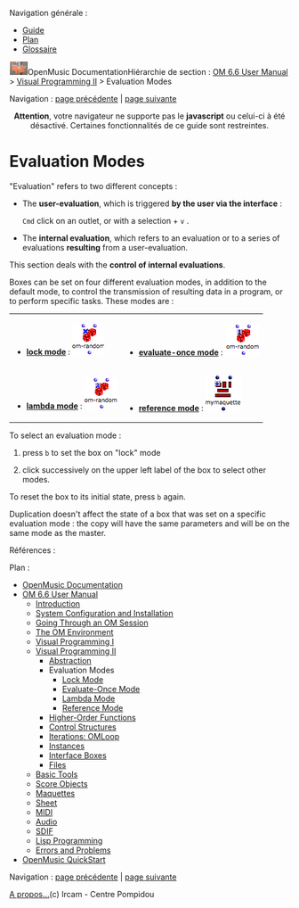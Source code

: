 <div id="tplf" class="tplPage">

<div id="tplh">

<span class="hidden">Navigation générale : </span>

  - [<span>Guide</span>](OM-Documentation.md)
  - [<span>Plan</span>](OM-Documentation_1.md)
  - [<span>Glossaire</span>](OM-Documentation_2.md)

</div>

<div id="tplt">

![empty.gif](../tplRes/page/empty.gif)![logoom1.png](../res/logoom1.png)<span class="tplTi">OpenMusic
Documentation</span><span class="sw_outStack_navRoot"><span class="hidden">Hiérarchie
de section : </span>[<span>OM 6.6 User
Manual</span>](OM-User-Manual.md)<span class="stkSep"> \>
</span>[<span>Visual Programming
II</span>](AdvancedVisualProgramming.md)<span class="stkSep"> \>
</span><span class="stkSel_yes"><span>Evaluation
Modes</span></span></span>

</div>

<div class="tplNav">

<span class="hidden">Navigation : </span>[<span>page
précédente</span>](RecursiveTree.md "page précédente(Recursive Trees)")<span class="hidden">
| </span>[<span>page
suivante</span>](LockMode.md "page suivante(Lock Mode)")

</div>

<div id="tplc" class="tplc_out_yes">

<div style="text-align: center;">

**Attention**, votre navigateur ne supporte pas le **javascript** ou
celui-ci à été désactivé. Certaines fonctionnalités de ce guide sont
restreintes.

</div>

<div class="headCo">

# <span>Evaluation Modes</span>

<div class="headCo_co">

<div>

<div class="infobloc">

<div class="txt">

"Evaluation" refers to two different concepts :

  - The **user-evaluation**, which is triggered **by the user via the
    interface** :
    
    `Cmd` click on an outlet, or with a selection + `v` .

  - The **internal evaluation**, which refers to an evaluation or to a
    series of evaluations **resulting** from a user-evaluation.

This section deals with the **control of internal evaluations**.

</div>

<div class="txt">

Boxes can be set on four different evaluation modes, in addition to the
default mode, to control the transmission of resulting data in a
program, or to perform specific tasks. These modes are :

<table>
<tbody>
<tr class="odd">
<td><ul>
<li><span> <strong></strong> <a href="LockMode.md"><span> <strong></strong> <strong><strong>lock</strong></strong> <strong>mode</strong></span></a> <strong></strong> : <span class="iconButton_tim"><img src="../res/lock_icon.png" class="sfile_icon-png_icon-gif_icon" width="57" height="56" alt="lock_icon.png" /></span> </span></li>
</ul></td>
<td><ul>
<li><span> <strong></strong> <a href="EvOnceMode.md"><span> <strong></strong> <strong><strong>evaluate-once</strong></strong> <strong>mode</strong></span></a> <strong></strong> : <span class="iconButton_tim"><img src="../res/once_icon.png" class="sfile_icon-png_icon-gif_icon" width="61" height="58" alt="once_icon.png" /></span> </span></li>
</ul></td>
</tr>
<tr class="even">
<td><ul>
<li><span> <strong></strong> <a href="LambdaMode.md"><span> <strong></strong> <strong><strong>lambda</strong></strong> <strong>mode</strong></span></a> <strong></strong> : <span class="iconButton_tim"><img src="../res/lambada_icon.png" class="sfile_icon-png_icon-gif_icon" width="60" height="56" alt="lambada_icon.png" /></span> </span></li>
</ul></td>
<td><ul>
<li><span> <strong></strong> <a href="RefMode.md"><span> <strong></strong> <strong><strong>reference</strong></strong> <strong>mode</strong></span></a> <strong></strong> : <span class="iconButton_tim"><img src="../res/refmode_icon.png" class="sfile_icon-png_icon-gif_icon" width="65" height="64" alt="refmode_icon.png" /></span> </span></li>
</ul></td>
</tr>
</tbody>
</table>

</div>

<div class="txt">

To select an evaluation mode :

1.  press `b` to set the box on "lock" mode

2.  click successively on the upper left label of the box to select
    other modes.

To reset the box to its initial state, press `b` again.

Duplication doesn't affect the state of a box that was set on a specific
evaluation mode : the copy will have the same parameters and will be on
the same mode as the master.

</div>

</div>

</div>

</div>

</div>

<span class="hidden">Références : </span>

</div>

<div id="tplo" class="tplo_out_yes">

<div class="tplOTp">

<div class="tplOBm">

<div id="mnuFrm">

<span class="hidden">Plan :</span>

<div id="mnuFrmUp" onmouseout="menuScrollTiTask.fSpeed=0;" onmouseover="if(menuScrollTiTask.fSpeed&gt;=0) {menuScrollTiTask.fSpeed=-2; scTiLib.addTaskNow(menuScrollTiTask);}" onclick="menuScrollTiTask.fSpeed-=2;" style="display: none;">

<span id="mnuFrmUpLeft">[](#)</span><span id="mnuFrmUpCenter"></span><span id="mnuFrmUpRight"></span>

</div>

<div id="mnuScroll">

  - [<span>OpenMusic Documentation</span>](OM-Documentation.md)
  - [<span>OM 6.6 User Manual</span>](OM-User-Manual.md)
      - [<span>Introduction</span>](00-Sommaire.md)
      - [<span>System Configuration and
        Installation</span>](Installation.md)
      - [<span>Going Through an OM Session</span>](Goingthrough.md)
      - [<span>The OM Environment</span>](Environment.md)
      - [<span>Visual Programming I</span>](BasicVisualProgramming.md)
      - [<span>Visual Programming
        II</span>](AdvancedVisualProgramming.md)
          - [<span>Abstraction</span>](Abstraction.md)
          - <span id="i0" class="outLeftSel_yes"><span>Evaluation
            Modes</span></span>
              - [<span>Lock Mode</span>](LockMode.md)
              - [<span>Evaluate-Once Mode</span>](EvOnceMode.md)
              - [<span>Lambda Mode</span>](LambdaMode.md)
              - [<span>Reference Mode</span>](RefMode.md)
          - [<span>Higher-Order Functions</span>](HighOrder.md)
          - [<span>Control Structures</span>](Control.md)
          - [<span>Iterations: OMLoop</span>](OMLoop.md)
          - [<span>Instances</span>](Instances.md)
          - [<span>Interface Boxes</span>](InterfaceBoxes.md)
          - [<span>Files</span>](Files.md)
      - [<span>Basic Tools</span>](BasicObjects.md)
      - [<span>Score Objects</span>](ScoreObjects.md)
      - [<span>Maquettes</span>](Maquettes.md)
      - [<span>Sheet</span>](Sheet.md)
      - [<span>MIDI</span>](MIDI.md)
      - [<span>Audio</span>](Audio.md)
      - [<span>SDIF</span>](SDIF.md)
      - [<span>Lisp Programming</span>](Lisp.md)
      - [<span>Errors and Problems</span>](errors.md)
  - [<span>OpenMusic QuickStart</span>](QuickStart-Chapters.md)

</div>

<div id="mnuFrmDown" onmouseout="menuScrollTiTask.fSpeed=0;" onmouseover="if(menuScrollTiTask.fSpeed&lt;=0) {menuScrollTiTask.fSpeed=2; scTiLib.addTaskNow(menuScrollTiTask);}" onclick="menuScrollTiTask.fSpeed+=2;" style="display: none;">

<span id="mnuFrmDownLeft">[](#)</span><span id="mnuFrmDownCenter"></span><span id="mnuFrmDownRight"></span>

</div>

</div>

</div>

</div>

</div>

<div class="tplNav">

<span class="hidden">Navigation : </span>[<span>page
précédente</span>](RecursiveTree.md "page précédente(Recursive Trees)")<span class="hidden">
| </span>[<span>page
suivante</span>](LockMode.md "page suivante(Lock Mode)")

</div>

<div id="tplb">

[<span>A propos...</span>](OM-Documentation_3.md)(c) Ircam - Centre
Pompidou

</div>

</div>
